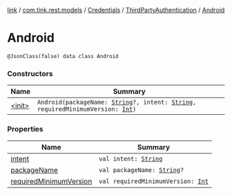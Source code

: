[link](../../../../index.md) / [com.tink.rest.models](../../../index.md) / [Credentials](../../index.md) / [ThirdPartyAuthentication](../index.md) / [Android](./index.md)

# Android

`@JsonClass(false) data class Android`

### Constructors

| Name | Summary |
|---|---|
| [&lt;init&gt;](-init-.md) | `Android(packageName: `[`String`](https://kotlinlang.org/api/latest/jvm/stdlib/kotlin/-string/index.html)`?, intent: `[`String`](https://kotlinlang.org/api/latest/jvm/stdlib/kotlin/-string/index.html)`, requiredMinimumVersion: `[`Int`](https://kotlinlang.org/api/latest/jvm/stdlib/kotlin/-int/index.html)`)` |

### Properties

| Name | Summary |
|---|---|
| [intent](intent.md) | `val intent: `[`String`](https://kotlinlang.org/api/latest/jvm/stdlib/kotlin/-string/index.html) |
| [packageName](package-name.md) | `val packageName: `[`String`](https://kotlinlang.org/api/latest/jvm/stdlib/kotlin/-string/index.html)`?` |
| [requiredMinimumVersion](required-minimum-version.md) | `val requiredMinimumVersion: `[`Int`](https://kotlinlang.org/api/latest/jvm/stdlib/kotlin/-int/index.html) |
